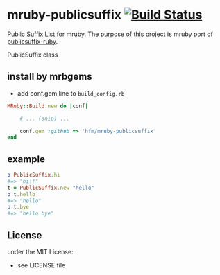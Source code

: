# mruby-publicsuffix   [![Build Status](https://travis-ci.org/hfm/mruby-publicsuffix.svg?branch=master)](https://travis-ci.org/hfm/mruby-publicsuffix)

[Public Suffix List](https://publicsuffix.org/) for mruby. The purpose of this project is mruby port of [publicsuffix-ruby](https://github.com/weppos/publicsuffix-ruby).

PublicSuffix class
## install by mrbgems
- add conf.gem line to `build_config.rb`

```ruby
MRuby::Build.new do |conf|

    # ... (snip) ...

    conf.gem :github => 'hfm/mruby-publicsuffix'
end
```
## example
```ruby
p PublicSuffix.hi
#=> "hi!!"
t = PublicSuffix.new "hello"
p t.hello
#=> "hello"
p t.bye
#=> "hello bye"
```

## License
under the MIT License:
- see LICENSE file
